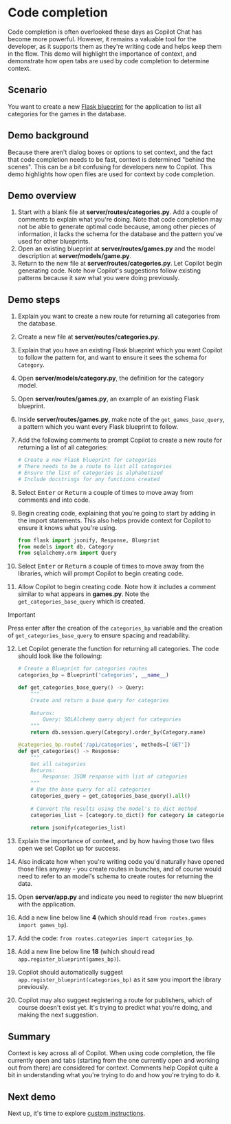 # Code completion

Code completion is often overlooked these days as Copilot Chat has become more powerful. However, it remains a valuable tool for the developer, as it supports them as they're writing code and helps keep them in the flow. This demo will highlight the importance of context, and demonstrate how open tabs are used by code completion 
to determine context.

## Scenario

You want to create a new [Flask blueprint](https://flask.palletsprojects.com/en/stable/blueprints/) for the application to list all categories for the games in the database.

## Demo background

Because there aren't dialog boxes or options to set context, and the fact that code completion needs to be fast, context is determined "behind the scenes". This can be a bit confusing for developers new to Copilot. This demo highlights how open files are used for context by code completion.

## Demo overview

1. Start with a blank file at **server/routes/categories.py**. Add a couple of comments to explain what you're doing. Note that code completion may not be able to generate optimal code because, among other pieces of information, it lacks the schema for the database and the pattern you've used for other blueprints.
2. Open an existing blueprint at **server/routes/games.py** and the model description at **server/models/game.py**.
3. Return to the new file at **server/routes/categories.py**. Let Copilot begin generating code. Note how Copilot's suggestions follow existing patterns because it saw what you were doing previously.

## Demo steps

1. Explain you want to create a new route for returning all categories from the database.
2. Create a new file at **server/routes/categories.py**.
3. Explain that you have an existing Flask blueprint which you want Copilot to follow the pattern for, and want to ensure it sees the schema for `Category`.
4. Open **server/models/category.py**, the definition for the category model.
5. Open **server/routes/games.py**, an example of an existing Flask blueprint.
6. Inside **server/routes/games.py**, make note of the `get_games_base_query`, a pattern which you want every Flask blueprint to follow.
7. Add the following comments to prompt Copilot to create a new route for returning a list of all categories:

    ```python
    # Create a new Flask blueprint for categories
    # There needs to be a route to list all categories
    # Ensure the list of categories is alphabetized
    # Include docstrings for any functions created
    ```

8. Select <kbd>Enter</kbd> or <kbd>Return</kbd> a couple of times to move away from comments and into code.
9. Begin creating code, explaining that you're going to start by adding in the import statements. This also helps provide context for Copilot to ensure it knows what you're using.

    ```python
    from flask import jsonify, Response, Blueprint
    from models import db, Category
    from sqlalchemy.orm import Query
    ```

10. Select <kbd>Enter</kbd> or <kbd>Return</kbd> a couple of times to move away from the libraries, which will prompt Copilot to begin creating code.
11. Allow Copilot to begin creating code. Note how it includes a comment similar to what appears in **games.py**. Note the `get_categories_base_query` which is created.

> [!IMPORTANT]
> Press enter after the creation of the `categories_bp` variable and the creation of `get_categories_base_query` to ensure spacing and readability.

12. Let Copilot generate the function for returning all categories. The code should look like the following:

    ```python
    # Create a Blueprint for categories routes
    categories_bp = Blueprint('categories', __name__)

    def get_categories_base_query() -> Query:
        """
        Create and return a base query for categories
        
        Returns:
            Query: SQLAlchemy query object for categories
        """
        return db.session.query(Category).order_by(Category.name)

    @categories_bp.route('/api/categories', methods=['GET'])
    def get_categories() -> Response:
        """
        Get all categories
        Returns:
            Response: JSON response with list of categories
        """
        # Use the base query for all categories
        categories_query = get_categories_base_query().all()
        
        # Convert the results using the model's to_dict method
        categories_list = [category.to_dict() for category in categories_query]
        
        return jsonify(categories_list)
    ```

13. Explain the importance of context, and by how having those two files open we set Copilot up for success.
14. Also indicate how when you're writing code you'd naturally have opened those files anyway - you create routes in bunches, and of course would need to refer to an model's schema to create routes for returning the data.
15. Open **server/app.py** and indicate you need to register the new blueprint with the application.
16. Add a new line below line **4** (which should read `from routes.games import games_bp`).
17. Add the code: `from routes.categories import categories_bp`.
18. Add a new line below line **18** (which should read `app.register_blueprint(games_bp)`).
19. Copilot should automatically suggest `app.register_blueprint(categories_bp)` as it saw you import the library previously.
20. Copilot may also suggest registering a route for publishers, which of course doesn't exist yet. It's trying to predict what you're doing, and making the next suggestion.

## Summary

Context is key across all of Copilot. When using code completion, the file currently open and tabs (starting from the one currently open and working out from there) are considered for context. Comments help Copilot quite a bit in understanding what you're trying to do and how you're trying to do it.

## Next demo

Next up, it's time to explore [custom instructions](./2-custom-instructions.md).